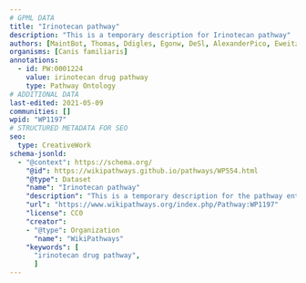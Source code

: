 ```yaml
---
# GPML DATA
title: "Irinotecan pathway"
description: "This is a temporary description for Irinotecan pathway"
authors: [MaintBot, Thomas, Ddigles, Egonw, DeSl, AlexanderPico, Eweitz]
organisms: [Canis familiaris]
annotations:
  - id: PW:0001224
    value: irinotecan drug pathway
    type: Pathway Ontology
# ADDITIONAL DATA
last-edited: 2021-05-09
communities: []
wpid: "WP1197"
# STRUCTURED METADATA FOR SEO
seo:
  type: CreativeWork
schema-jsonld:
  - "@context": https://schema.org/
    "@id": https://wikipathways.github.io/pathways/WP554.html
    "@type": Dataset
    "name": "Irinotecan pathway"
    "description": "This is a temporary description for the pathway entitled: Irinotecan pathway"
    "url": "https://www.wikipathways.org/index.php/Pathway:WP1197"
    "license": CC0
    "creator":
    - "@type": Organization
      "name": "WikiPathways"
    "keywords": [
      "irinotecan drug pathway",
      ]
---
```

